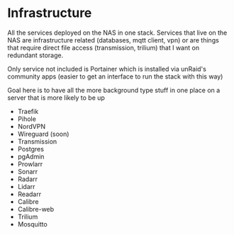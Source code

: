 # Infrastructure

All the services deployed on the NAS in one stack. Services that live on the NAS are infrastructure related (databases, mqtt client, vpn) or are things that require direct file access (transmission, trilium) that I want on redundant storage.

Only service not included is Portainer which is installed via unRaid's community apps (easier to get an interface to run the stack with this way)

Goal here is to have all the more background type stuff in one place on a server that is more likely to be up

- Traefik
- Pihole
- NordVPN
- Wireguard (soon)
- Transmission
- Postgres
- pgAdmin
- Prowlarr
- Sonarr
- Radarr
- Lidarr
- Readarr
- Calibre
- Calibre-web
- Trilium
- Mosquitto
